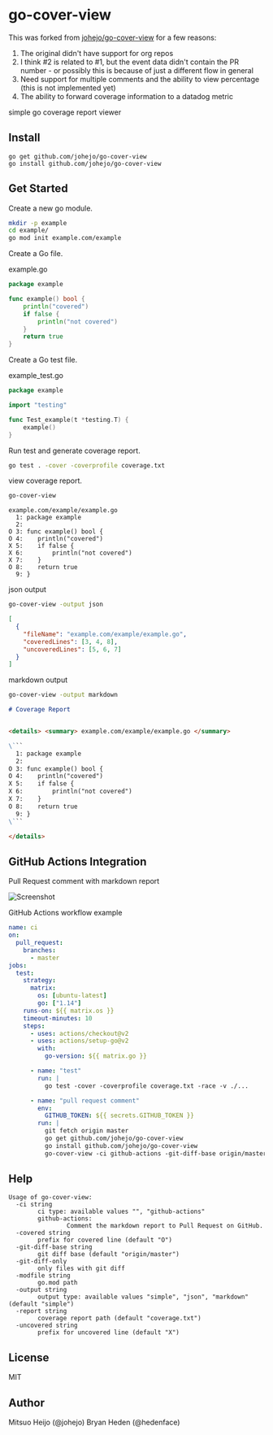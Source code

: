 # go-cover-view

This was forked from [johejo/go-cover-view](https://github.com/johejo/go-cover-view) for a few reasons:

1. The original didn't have support for org repos
2. I think #2 is related to #1, but the event data didn't contain the PR number - or possibly this is because of just a different flow in general
3. Need support for multiple comments and the ability to view percentage (this is not implemented yet)
4. The ability to forward coverage information to a datadog metric

simple go coverage report viewer

## Install

```
go get github.com/johejo/go-cover-view
go install github.com/johejo/go-cover-view
```

## Get Started

Create a new go module.
```sh
mkdir -p example
cd example/
go mod init example.com/example
```

Create a Go file.

example.go
```go
package example

func example() bool {
	println("covered")
	if false {
		println("not covered")
	}
	return true
}
```

Create a Go test file.

example_test.go
```go
package example

import "testing"

func Test_example(t *testing.T) {
	example()
}
```

Run test and generate coverage report.

```sh
go test . -cover -coverprofile coverage.txt
```

view coverage report.

```sh
go-cover-view
```

```
example.com/example/example.go
  1: package example
  2: 
O 3: func example() bool {
O 4: 	println("covered")
X 5: 	if false {
X 6: 		println("not covered")
X 7: 	}
O 8: 	return true
  9: }
```

json output

```sh
go-cover-view -output json
```

```json
[
  {
    "fileName": "example.com/example/example.go",
    "coveredLines": [3, 4, 8], 
    "uncoveredLines": [5, 6, 7]
  }
]
```

markdown output

```sh
go-cover-view -output markdown
```

```markdown
# Coverage Report


<details> <summary> example.com/example/example.go </summary>

\```
  1: package example
  2:
O 3: func example() bool {
O 4: 	println("covered")
X 5: 	if false {
X 6: 		println("not covered")
X 7: 	}
O 8: 	return true
  9: }
\```

</details>
```

## GitHub Actions Integration

Pull Request comment with markdown report

![Screenshot](https://user-images.githubusercontent.com/25817501/85069957-f1c8f300-b1ef-11ea-9ea3-7200e26483da.png)

GitHub Actions workflow example

```yaml
name: ci
on:
  pull_request:
    branches:
      - master
jobs:
  test:
    strategy:
      matrix:
        os: [ubuntu-latest]
        go: ["1.14"]
    runs-on: ${{ matrix.os }}
    timeout-minutes: 10
    steps:
      - uses: actions/checkout@v2
      - uses: actions/setup-go@v2
        with:
          go-version: ${{ matrix.go }}

      - name: "test"
        run: |
          go test -cover -coverprofile coverage.txt -race -v ./...

      - name: "pull request comment"
        env:
          GITHUB_TOKEN: ${{ secrets.GITHUB_TOKEN }}
        run: |
          git fetch origin master
          go get github.com/johejo/go-cover-view
          go install github.com/johejo/go-cover-view
          go-cover-view -ci github-actions -git-diff-base origin/master
```

## Help

```
Usage of go-cover-view:
  -ci string
        ci type: available values "", "github-actions"
        github-actions:
                Comment the markdown report to Pull Request on GitHub.
  -covered string
        prefix for covered line (default "O")
  -git-diff-base string
        git diff base (default "origin/master")
  -git-diff-only
        only files with git diff
  -modfile string
        go.mod path
  -output string
        output type: available values "simple", "json", "markdown" (default "simple")
  -report string
        coverage report path (default "coverage.txt")
  -uncovered string
        prefix for uncovered line (default "X")
```

## License

MIT

## Author

Mitsuo Heijo (@johejo)
Bryan Heden (@hedenface)
